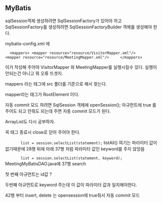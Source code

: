 ## MyBatis 

sqlSession객체 생성하려면 SqlSessionFactory가 있어야 하고 SqlSessionFactory를 생성하려면 SqlSessionFactoryBuilder 객체를 생성해야 한다. 

mybatis-config.xml 에 

`  <mappers>
    <mapper resource="resource/VisitorMapper.xml"/>    
    <mapper resource="resource/MeetingMapper.xml"/>    
  </mappers>` 

이거 작성해 주어야 VisitorMapper 와 MeetingMapper를 실행시킬수 있다. 실행이 안되는건 아니고 뭐 오류 뜨겟지.

mappers 라는 태그에 src 폴더를 기준으로 해서 찾는다.  

mapper라는 태그가 RootElement 이다. 

자동 commit 모드 하려면 SqlSession 객체에 openSession(); 아규먼트에 true 를 주어도 되고 안줘도 되는데 주면 자동 commit 모드가 된다. 

ArrayList도 다시 공부하자. 

꼭 태그 종료시 close로 닫아 주어야 한다. 

`		list = session.selectList(statement);` listAll() 여기는 파라미터 값이 없기때문에 28행 뒤에 아래 37행 처럼 파라미터 값인 keyword를 주지 않앙씀 

`		list = session.selectList(statement, keyword);` MeetingMyBatisDAO.java에 37행 search 

첫 번째 아규먼트는 id값 ? 

두번째 아규먼트로 keyword 주는데 이 값이 파라미터 값과 일치해야한다. 

42행 부터 insert, delete 는 opensession에 true줘서 자동 commit 모드 

